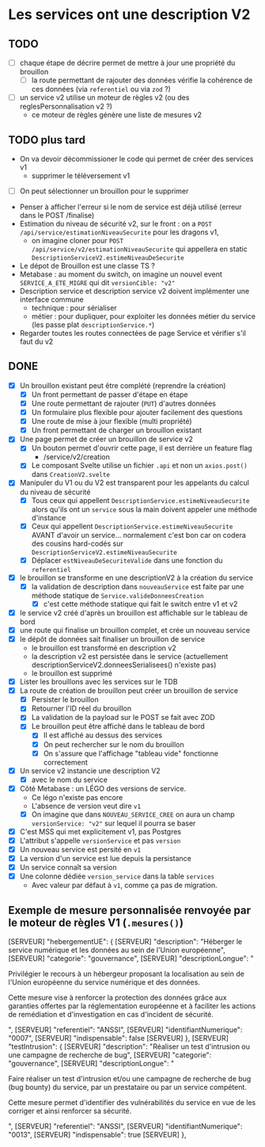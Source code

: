 # Les services ont une description V2

## TODO

- [ ] chaque étape de décrire permet de mettre à jour une propriété du brouillon
  - [ ] la route permettant de rajouter des données vérifie la cohérence de ces données (via `referentiel` ou via `zod` ?)
- [ ] un service v2 utilise un moteur de règles v2 (ou des reglesPersonnalisation v2 ?)
  - ce moteur de règles génère une liste de mesures v2

## TODO plus tard

- On va devoir décommissioner le code qui permet de créer des services v1
  - supprimer le téléversement v1
- [ ] On peut sélectionner un brouillon pour le supprimer
- Penser à afficher l'erreur si le nom de service est déjà utilisé (erreur dans le POST /finalise)
- Estimation du niveau de sécurité v2, sur le front : on a `POST /api/service/estimationNiveauSecurite` pour les dragons v1,
  - on imagine cloner pour `POST /api/service/v2/estimationNiveauSecurite` qui appellera en static `DescriptionServiceV2.estimeNiveauDeSecurite`
- Le dépot de Brouillon est une classe TS ?
- Metabase : au moment du switch, on imagine un nouvel event `SERVICE_A_ETE_MIGRE` qui dit `versionCible: "v2"`
- Description service et description service v2 doivent implémenter une interface commune
  - technique : pour sérialiser
  - métier : pour dupliquer, pour exploiter les données métier du service (les passe plat `descriptionService.*`)
- Regarder toutes les routes connectées de page Service et vérifier s'il faut du v2

## DONE

- [x] Un brouillon existant peut être complété (reprendre la création)
  - [x] Un front permettant de passer d'étape en étape
  - [x] Une route permettant de rajouter (`PUT`) d'autres données
  - [x] Un formulaire plus flexible pour ajouter facilement des questions
  - [x] Une route de mise à jour flexible (multi propriété)
  - [x] Un front permettant de charger un brouillon existant
- [x] Une page permet de créer un brouillon de service v2
  - [x] Un bouton permet d'ouvrir cette page, il est derrière un feature flag
    - /service/v2/creation
  - [x] Le composant Svelte utilise un fichier `.api` et non un `axios.post()` dans `CreationV2.svelte`
- [x] Manipuler du V1 ou du V2 est transparent pour les appelants du calcul du niveau de sécurité
  - [x] Tous ceux qui appellent `DescriptionService.estimeNiveauSecurite` alors qu'ils ont un `service` sous la main doivent appeler une méthode d'instance
  - [x] Ceux qui appellent `DescriptionService.estimeNiveauSecurite` AVANT d'avoir un service… normalement c'est bon car on codera des cousins hard-codés sur `DescriptionServiceV2.estimeNiveauSecurite`
  - [x] Déplacer `estNiveauDeSecuriteValide` dans une fonction du `referentiel`
- [x] le brouillon se transforme en une descriptionV2 à la création du service
  - [x] la validation de description dans `nouveauService` est faite par une méthode statique de `Service.valideDonneesCreation`
    - [x] c'est cette méthode statique qui fait le switch entre v1 et v2
- [x] le service v2 créé d'après un brouillon est affichable sur le tableau de bord
- [x] une route qui finalise un brouillon complet, et crée un nouveau service
- [x] le dépôt de données sait finaliser un brouillon de service
  - le brouillon est transformé en description v2
  - la description v2 est persistée dans le service (actuellement descriptionServiceV2.donneesSerialisees() n'existe pas)
  - le brouillon est supprimé
- [x] Lister les brouillons avec les services sur le TDB
- [x] La route de création de brouillon peut créer un brouillon de service
  - [x] Persister le brouillon
  - [x] Retourner l'ID réel du brouillon
  - [x] La validation de la payload sur le POST se fait avec ZOD
  - [x] Le brouillon peut être affiché dans le tableau de bord
    - [x] Il est affiché au dessus des services
    - [x] On peut rechercher sur le nom du brouillon
    - [x] On s'assure que l'affichage "tableau vide" fonctionne correctement
- [x] Un service v2 instancie une description V2
  - [x] avec le nom du service
- [x] Côté Metabase : un LÉGO des versions de service.
  - Ce légo n'existe pas encore
  - L'absence de version veut dire `v1`
  - [x] On imagine que dans `NOUVEAU_SERVICE_CREE` on aura un champ `versionService: "v2"` sur lequel il pourra se baser
- [x] C'est MSS qui met explicitement v1, pas Postgres
- [x] L'attribut s'appelle `versionService` et pas `version`
- [x] Un nouveau service est persité en `v1`
- [x] La version d'un service est lue depuis la persistance
- [x] Un service connaît sa version
- [x] Une colonne dédiée `version_service` dans la table `services`
  - Avec valeur par défaut à `v1`, comme ça pas de migration.

## Exemple de mesure personnalisée renvoyée par le moteur de règles V1 (`.mesures()`)

[SERVEUR] "hebergementUE": {
[SERVEUR] "description": "Héberger le service numérique et les données au sein de l'Union européenne",
[SERVEUR] "categorie": "gouvernance",
[SERVEUR] "descriptionLongue": "<p>Privilégier le recours à un hébergeur proposant la localisation au sein de l'Union européenne du service numérique et des données.</p><p>Cette mesure vise à renforcer la protection des données grâce aux garanties offertes par la réglementation européenne et à faciliter les actions de remédiation et d'investigation en cas d'incident de sécurité.</p>",
[SERVEUR] "referentiel": "ANSSI",
[SERVEUR] "identifiantNumerique": "0007",
[SERVEUR] "indispensable": false
[SERVEUR] },
[SERVEUR] "testIntrusion": {
[SERVEUR] "description": "Réaliser un test d'intrusion ou une campagne de recherche de bug",
[SERVEUR] "categorie": "gouvernance",
[SERVEUR] "descriptionLongue": "<p>Faire réaliser un test d'intrusion et/ou une campagne de recherche de bug (bug bounty) du service, par un prestataire ou par un service compétent.</p><p>Cette mesure permet d'identifier des vulnérabilités du service en vue de les corriger et ainsi renforcer sa sécurité.</p>",
[SERVEUR] "referentiel": "ANSSI",
[SERVEUR] "identifiantNumerique": "0013",
[SERVEUR] "indispensable": true
[SERVEUR] },
